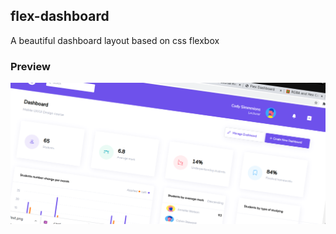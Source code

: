 ## flex-dashboard
A beautiful dashboard layout based on css flexbox
### Preview
![Dice Roller](https://github.com/Gyekye/flex-dashboard/blob/master/Screenshot%20from%202021-05-06%2000-37-49.png)

